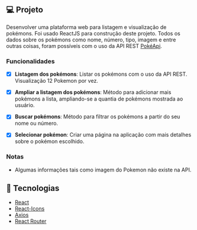 ## 💻 Projeto

Desenvolver uma plataforma web para listagem e visualização de pokémons. Foi usado ReactJS para construção deste projeto. Todos os dados sobre os pokémons como nome, número, tipo, imagem e entre outras coisas, foram possíveis com o uso da API REST [PokéApi](https://pokeapi.co/).


### Funcionalidades

- [x] **Listagem dos pokémons**: Listar os pokémons com o uso da API REST. Visualização 12 Pokemon por vez.

- [x] **Ampliar a listagem dos pokémons**: Método para adicionar mais pokémons a lista, ampliando-se a quantia de pokémons mostrada ao usuário.

- [x] **Buscar pokémons**: Método para filtrar os pokémons a partir do seu nome ou número.

- [x] **Selecionar pokémon**: Criar uma página na aplicação com mais detalhes sobre o pokémon escolhido.


### Notas

- Algumas informações tais como imagem do Pokemon não existe na API.



## :rocket: Tecnologias

-  [React](https://pt-br.reactjs.org/)
-  [React-Icons](https://react-icons.netlify.com/)
-  [Axios](https://github.com/axios/axios)
-  [React Router](https://reactrouter.com/web/guides/quick-start)
